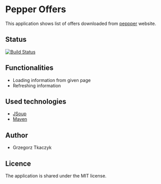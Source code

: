 # Pepper Offers  
This application shows list of offers downloaded from [peppper](https://www.pepper.pl/) website.
## Status
[![Build Status](https://travis-ci.com/FloofDoggo/PepperOffers.svg?branch=master)](https://travis-ci.com/FloofDoggo/PepperOffers)
## Functionalities
- Loading information from given page
- Refreshing information
## Used technologies
- [JSoup](https://jsoup.org/)
- [Maven](https://maven.apache.org/)
## Author
- Grzegorz Tkaczyk
## Licence
The application is shared under the MIT license.
